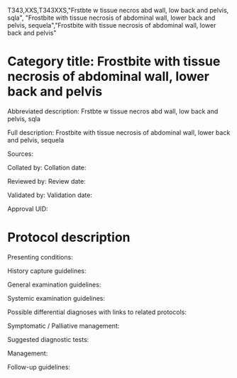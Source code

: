 T343,XXS,T343XXS,"Frstbte w tissue necros abd wall, low back and pelvis, sqla", "Frostbite with tissue necrosis of abdominal wall, lower back and pelvis, sequela","Frostbite with tissue necrosis of abdominal wall, lower back and pelvis"
# Category title: Frostbite with tissue necrosis of abdominal wall, lower back and pelvis

Abbreviated description: Frstbte w tissue necros abd wall, low back and pelvis, sqla

Full description: Frostbite with tissue necrosis of abdominal wall, lower back and pelvis, sequela

Sources:

Collated by:
Collation date:

Reviewed by:
Review date:

Validated by:
Validation date:

Approval UID:

# Protocol description

Presenting conditions:

History capture guidelines:

General examination guidelines:

Systemic examination guidelines:

Possible differential diagnoses with links to related protocols:

Symptomatic / Palliative management:

Suggested diagnostic tests:

Management:

Follow-up guidelines:
